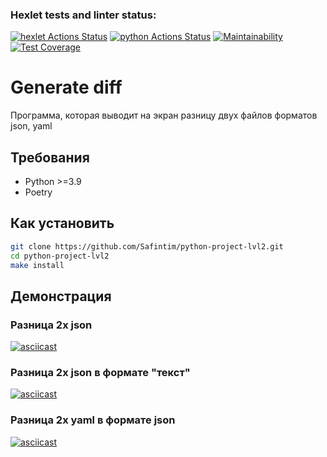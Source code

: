 ### Hexlet tests and linter status:
[![hexlet Actions Status](https://github.com/Safintim/python-project-lvl2/workflows/hexlet-check/badge.svg)](https://github.com/Safintim/python-project-lvl2/actions)
[![python Actions Status](https://github.com/Safintim/python-project-lvl2/workflows/python-ci/badge.svg)](https://github.com/Safintim/python-project-lvl2/actions)
[![Maintainability](https://api.codeclimate.com/v1/badges/22e481a5147693c54175/maintainability)](https://codeclimate.com/github/Safintim/python-project-lvl2/maintainability)
[![Test Coverage](https://api.codeclimate.com/v1/badges/22e481a5147693c54175/test_coverage)](https://codeclimate.com/github/Safintim/python-project-lvl2/test_coverage)

# Generate diff

Программа, которая выводит на экран разницу двух файлов форматов json, yaml


## Требования

- Python >=3.9
- Poetry


## Как установить
```bash
git clone https://github.com/Safintim/python-project-lvl2.git
cd python-project-lvl2
make install
```

## Демонстрация

### Разница 2х json

[![asciicast](https://asciinema.org/a/pOjonk52CTTINUyVBWNhvEBpY.svg)](https://asciinema.org/a/pOjonk52CTTINUyVBWNhvEBpY)


### Разница 2х json в формате "текст"

[![asciicast](https://asciinema.org/a/hXdU6WlJF7MJWZTcFiz8sdRgf.svg)](https://asciinema.org/a/hXdU6WlJF7MJWZTcFiz8sdRgf)


### Разница 2х yaml в формате json

[![asciicast](https://asciinema.org/a/H42GFp7a3ToRuWaThhhnMyYBe.svg)](https://asciinema.org/a/H42GFp7a3ToRuWaThhhnMyYBe)
